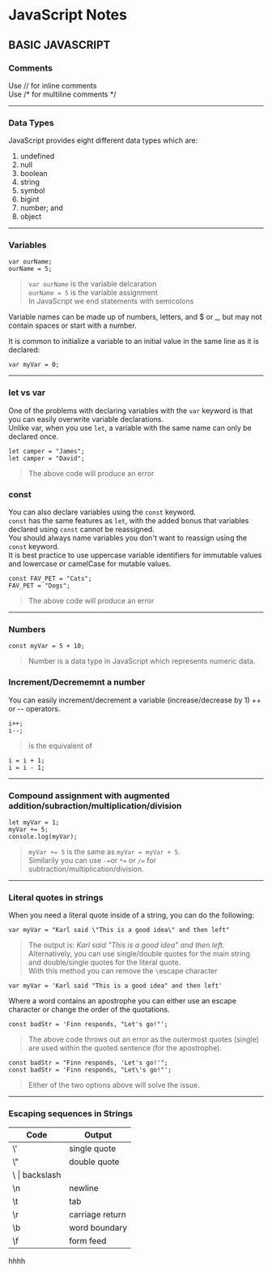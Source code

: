 # JavaScript Notes  

## BASIC JAVASCRIPT  

### Comments

Use // for inline comments    
Use /* for multiline comments */  

---

### Data Types  

JavaScript provides eight different data types which are:  
1. undefined  
2. null  
3. boolean  
4. string  
5. symbol  
6. bigint  
7. number; and  
8. object  

---

### Variables  

    var ourName;  
    ourName = 5;  

> `var ourName` is the variable delcaration  
> `ourName = 5` is the variable assignment  
> In JavaScript we end statements with semicolons  

Variable names can be made up of numbers, letters, and $ or _, but may not contain spaces or start with a number.  

It is common to initialize a variable to an initial value in the same line as it is declared:  

    var myVar = 0;  

---

### let vs var  

One of the problems with declaring variables with the `var` keyword is that you can easily overwrite variable declarations.  
Unlike var, when you use `let`, a variable with the same name can only be declared once.  

    let camper = "James";  
    let camper = "David";  

> The above code will produce an error

### const  

You can also declare variables using the `const` keyword.  
`const` has the same features as `let`, with the added bonus that variables declared using `const` cannot be reassigned.  
You should always name variables you don't want to reassign using the `const` keyword.  
It is best practice to use uppercase variable identifiers for immutable values and lowercase or camelCase for mutable values.  

    const FAV_PET = "Cats";  
    FAV_PET = "Dogs";  

> The above code will produce an error  

---

### Numbers  

    const myVar = 5 + 10;  

> Number is a data type in JavaScript which represents numeric data.  

### Increment/Decrememnt a number  

You can easily increment/decrement a variable (increase/decrease by 1) ++ or -- operators.  

    i++;  
    i--;

> is the equivalent of  

    i = i + 1;  
    i = i - 1;  

---

### Compound assignment with augmented addition/subraction/multiplication/division  

    let myVar = 1;  
    myVar += 5;  
    console.log(myVar);  

> `myVar += 5` is the same as `myVar = myVar + 5`.  
> Similarily you can use `-=`or `*=` or `/=` for subtraction/multiplication/division.  

---

### Literal quotes in strings  

When you need a literal quote inside of a string, you can do the following:

    var myVar = "Karl said \"This is a good idea\" and then left"  

> The output is: *Karl said "This is a good idea" and then left.*  
> Alternatively, you can use single/double quotes for the main string and double/single quotes for the literal quote.  
> With this method you can remove the `\`escape character

    var myVar = 'Karl said "This is a good idea" and then left'  

Where a word contains an apostrophe you can either use an escape character or change the order of the quotations.  

    const badStr = 'Finn responds, "Let's go!"';

> The above code throws out an error as the outermost quotes (single) are used within the quoted sentence (for the apostrophe).  

    const badStr = "Finn responds, 'Let's go!'";  
    const badStr = 'Finn responds, "Let\'s go!"';  

> Either of the two options above will solve the issue.  

---

### Escaping sequences in Strings  

| **Code** | **Output** |  
|---|---|  
|\\'|single quote|  
|\\"|double quote|  
|\ \| backslash|  
|\n|newline|  
|\t|tab|  
|\r|carriage return|  
|\b|word boundary|  
|\f|form feed|  

hhhh
